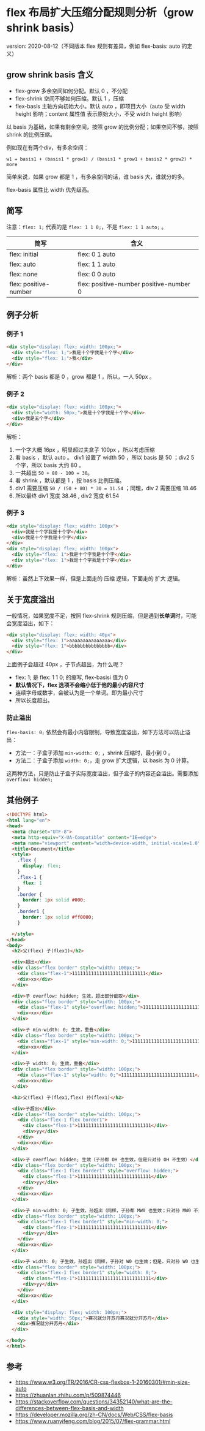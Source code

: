 # flex 布局扩大压缩分配规则分析（grow shrink basis）

version: 2020-08-12（不同版本 flex 规则有差异，例如 flex-basis: auto 的定义）

## grow shrink basis 含义

* flex-grow 多余空间如何分配。默认 0 ，不分配
* flex-shrink 空间不够如何压缩。默认 1 ，压缩
* flex-basis 主轴方向初始大小。默认 auto ，即项目大小（auto 受 width height 影响；content 属性值 表示原始大小，不受 width height 影响）

以 basis 为基础，如果有剩余空间，按照 grow 的比例分配；如果空间不够，按照 shrink 的比例压缩。

例如现在有两个div，有多余空间：

```w1 = basis1 + (basis1 * grow1) / (basis1 * grow1 + basis2 * grow2) * more```

简单来说，如果 grow 都是 1 ，有多余空间的话，谁 basis 大，谁就分的多。

flex-basis 属性比 width 优先级高。

## 简写

注意：```flex: 1;``` 代表的是 ```flex: 1 1 0;```，不是 ```flex: 1 1 auto;``` 。

|简写|含义|
|-|-|
|flex: initial|flex: 0 1 auto|
|flex: auto|flex: 1 1 auto|
|flex: none|flex: 0 0 auto|
|flex: positive-number|flex: positive-number positive-number 0|

## 例子分析

### 例子 1

```html
<div style="display: flex; width: 100px;">
  <div style="flex: 1;">我是十个字我是十个字</div>
  <div style="flex: 1;">我</div>
</div>
```

解析：两个 basis 都是 0 ，grow 都是 1 ，所以，一人 50px 。

### 例子 2

```html
<div style="display: flex; width: 100px;">
  <div style="width: 50px;">我是十个字我是十个字</div>
  <div>我是五个字</div>
</div>
```

解析：

1. 一个字大概 16px ，明显超过夫盒子 100px ，所以考虑压缩
2. 看 basis ，默认 auto 。 div1 设置了 width 50 ，所以 basis 是 50 ；div2 5 个字，所以 basis 大约 80 。
3. 一共超出 ```50 + 80 - 100 = 30```。
4. 看 shrink ，默认都是 1 ，按 basis 比例压缩。
5. div1 需要压缩 ```50 / (50 + 80) * 30 = 11.54``` ；同理，div 2 需要压缩 18.46
6. 所以最终 div1 宽度 38.46 , div2 宽度 61.54

### 例子 3

```html
<div style="display: flex; width: 100px">
  <div>我是十个字我是十个字</div>
  <div>我是十个字我是十个字</div>
</div>
<div style="display: flex; width: 100px">
  <div style="flex: 1">我是十个字我是十个字</div>
  <div style="flex: 1">我是十个字我是十个字</div>
</div>
```

解析：虽然上下效果一样，但是上面走的 压缩 逻辑，下面走的 扩大 逻辑。

## 关于宽度溢出

一般情况，如果宽度不足，按照 flex-shrink 规则压缩，但是遇到**长单词**时，可能会宽度溢出，如下：

```html
<div style="display: flex; width: 40px">
  <div style="flex: 1">aaaaaaaaaaaaaaa</div>
  <div style="flex: 1">bbbbbbbbbbbbbbb</div>
</div>
```

上面例子会超过 40px ，子节点超出，为什么呢？

* flex: 1; 是 flex: 1 1 0; 的缩写, flex-basisi 值为 0
* **默认情况下，flex 选项不会缩小低于他的最小内容尺寸**
* 连续字母或数字，会被认为是一个单词。即为最小尺寸
* 所以长度超出。

### 防止溢出

```flex-basis: 0;``` 依然会有最小内容限制，导致宽度溢出，如下方法可以防止溢出：

* 方法一：子盒子添加 ```min-width: 0;``` ，shrink 压缩时，最小到 0 。
* 方法二：子盒子添加 ```width: 0;```，走 grow 扩大逻辑，以 basis 为 0 计算。

这两种方法，只是防止子盒子实际宽度溢出，但子盒子的内容还会溢出。需要添加 ```overflow: hidden;```

## 其他例子

```html
<!DOCTYPE html>
<html lang="en">
<head>
  <meta charset="UTF-8">
  <meta http-equiv="X-UA-Compatible" content="IE=edge">
  <meta name="viewport" content="width=device-width, initial-scale=1.0">
  <title>Document</title>
  <style>
    .flex {
      display: flex;
    }
    .flex-1 {
      flex: 1
    }
    .border {
      border: 1px solid #000;
    }
    .border1 {
      border: 1px solid #ff0000;
    }

  </style>
</head>
<body>
  <h2>父(flex) 子(flex1)</h2>

  <div>超出</div>
  <div class="flex border" style="width: 100px;">
    <div class="flex-1">111111111111111111111111111</div>
    <div>xx</div>
  </div>

  <div>子 overflow: hidden; 生效，超出部分截取</div>
  <div class="flex border" style="width: 100px;">
    <div class="flex-1" style="overflow: hidden;">111111111111111111111111111</div>
    <div>xx</div>
  </div>

  <div>子 min-width: 0; 生效，重叠</div>
  <div class="flex border" style="width: 100px;">
    <div class="flex-1" style="min-width: 0;">111111111111111111111111111</div>
    <div>xx</div>
  </div>

  <div>子 width: 0; 生效，重叠</div>
  <div class="flex border" style="width: 100px;">
    <div class="flex-1" style="width: 0;">111111111111111111111111111</div>
    <div>xx</div>
  </div>

  <h2>父(flex) 子(flex1,flex) 孙(flex1)</h2>

  <div>子超出</div>
  <div class="flex border" style="width: 100px;">
    <div class="flex-1 flex border1">
      <div class="flex-1">111111111111111111111111111</div>
      <div>yy</div>
    </div>
    <div>xx</div>
  </div>

  <div>子 overflow: hidden; 生效（子孙都 OH 也生效，但是只对孙 OH 不生效）</div>
  <div class="flex border" style="width: 100px;">
    <div class="flex-1 flex border1" style="overflow: hidden;">
      <div class="flex-1">111111111111111111111111111</div>
      <div>yy</div>
    </div>
    <div>xx</div>
  </div>

  <div>子 min-width: 0; 子生效，孙超出（同样，子孙都 MW0 也生效；只对孙 MW0 不生效）</div>
  <div class="flex border" style="width: 100px;">
    <div class="flex-1 flex border1" style="min-width: 0;">
      <div class="flex-1">111111111111111111111111111</div>
      <div>yy</div>
    </div>
    <div>xx</div>
  </div>

  <div>子 width: 0; 子生效，孙超出（同样，子孙对 W0 也生效；但是，只对孙 W0 也生效）</div>
  <div class="flex border" style="width: 100px;">
    <div class="flex-1 flex border1" style="width: 0;">
      <div class="flex-1">111111111111111111111111111</div>
      <div>yy</div>
    </div>
    <div>xx</div>
  </div>

  <div style="display: flex; width: 100px;">
    <div style="width: 50px;">赛况就分开苏丹赛况就分开苏丹</div>
    <div>赛况就分开苏丹</div>
  </div>

</body>
</html>

```

## 参考

* https://www.w3.org/TR/2016/CR-css-flexbox-1-20160301/#min-size-auto
* https://zhuanlan.zhihu.com/p/509874446
* https://stackoverflow.com/questions/34352140/what-are-the-differences-between-flex-basis-and-width
* https://developer.mozilla.org/zh-CN/docs/Web/CSS/flex-basis
* https://www.ruanyifeng.com/blog/2015/07/flex-grammar.html
